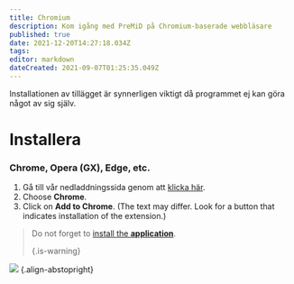 ```yaml
---
title: Chromium
description: Kom igång med PreMiD på Chromium-baserade webbläsare
published: true
date: 2021-12-20T14:27:18.034Z
tags:
editor: markdown
dateCreated: 2021-09-07T01:25:35.049Z
---
```


Installationen av tillägget är synnerligen viktigt då programmet ej kan göra något av sig själv.

# Installera
### Chrome, Opera (GX), Edge, etc.
1. Gå till vår nedladdningssida genom att [klicka här](https://premid.app/downloads).
2. Choose **Chrome**.
3. Click on **Add to Chrome**. (The text may differ. Look for a button that indicates installation of the extension.)

> Do not forget to [install the **application**](/install). 
> 
> {.is-warning}

![](https://img.icons8.com/color/2x/chrome.png) {.align-abstopright}
